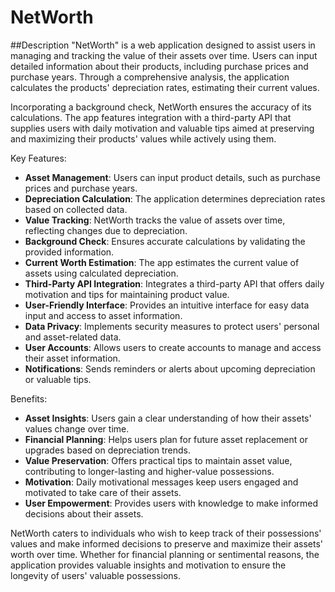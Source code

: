 # NetWorth

##Description
"NetWorth" is a web application designed to assist users in managing and tracking the value of their assets over time. Users can input detailed information about their products, including purchase prices and purchase years. Through a comprehensive analysis, the application calculates the products' depreciation rates, estimating their current values. 

Incorporating a background check, NetWorth ensures the accuracy of its calculations. The app features integration with a third-party API that supplies users with daily motivation and valuable tips aimed at preserving and maximizing their products' values while actively using them.

Key Features:
- **Asset Management**: Users can input product details, such as purchase prices and purchase years.
- **Depreciation Calculation**: The application determines depreciation rates based on collected data.
- **Value Tracking**: NetWorth tracks the value of assets over time, reflecting changes due to depreciation.
- **Background Check**: Ensures accurate calculations by validating the provided information.
- **Current Worth Estimation**: The app estimates the current value of assets using calculated depreciation.
- **Third-Party API Integration**: Integrates a third-party API that offers daily motivation and tips for maintaining product value.
- **User-Friendly Interface**: Provides an intuitive interface for easy data input and access to asset information.
- **Data Privacy**: Implements security measures to protect users' personal and asset-related data.
- **User Accounts**: Allows users to create accounts to manage and access their asset information.
- **Notifications**: Sends reminders or alerts about upcoming depreciation or valuable tips.

Benefits:
- **Asset Insights**: Users gain a clear understanding of how their assets' values change over time.
- **Financial Planning**: Helps users plan for future asset replacement or upgrades based on depreciation trends.
- **Value Preservation**: Offers practical tips to maintain asset value, contributing to longer-lasting and higher-value possessions.
- **Motivation**: Daily motivational messages keep users engaged and motivated to take care of their assets.
- **User Empowerment**: Provides users with knowledge to make informed decisions about their assets.

NetWorth caters to individuals who wish to keep track of their possessions' values and make informed decisions to preserve and maximize their assets' worth over time. Whether for financial planning or sentimental reasons, the application provides valuable insights and motivation to ensure the longevity of users' valuable possessions.
